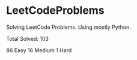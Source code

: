 # LeetCodeProblems
Solving LeetCode Problems. Using mostly Python. 

Total Solved: 103

86 Easy
16 Medium 
1 Hard
